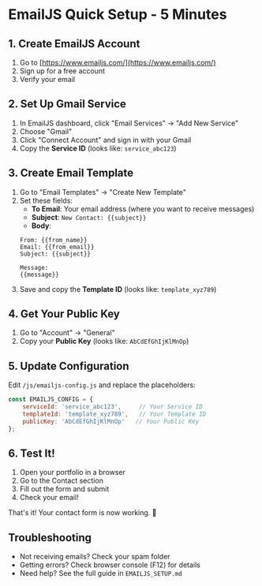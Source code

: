 # EmailJS Quick Setup - 5 Minutes

## 1. Create EmailJS Account
1. Go to [https://www.emailjs.com/](https://www.emailjs.com/)
2. Sign up for a free account
3. Verify your email

## 2. Set Up Gmail Service
1. In EmailJS dashboard, click "Email Services" → "Add New Service"
2. Choose "Gmail"
3. Click "Connect Account" and sign in with your Gmail
4. Copy the **Service ID** (looks like: `service_abc123`)

## 3. Create Email Template
1. Go to "Email Templates" → "Create New Template"
2. Set these fields:
   - **To Email**: Your email address (where you want to receive messages)
   - **Subject**: `New Contact: {{subject}}`
   - **Body**: 
   ```
   From: {{from_name}}
   Email: {{from_email}}
   Subject: {{subject}}
   
   Message:
   {{message}}
   ```
3. Save and copy the **Template ID** (looks like: `template_xyz789`)

## 4. Get Your Public Key
1. Go to "Account" → "General"
2. Copy your **Public Key** (looks like: `AbCdEfGhIjKlMnOp`)

## 5. Update Configuration
Edit `/js/emailjs-config.js` and replace the placeholders:

```javascript
const EMAILJS_CONFIG = {
    serviceId: 'service_abc123',     // Your Service ID
    templateId: 'template_xyz789',   // Your Template ID
    publicKey: 'AbCdEfGhIjKlMnOp'   // Your Public Key
};
```

## 6. Test It!
1. Open your portfolio in a browser
2. Go to the Contact section
3. Fill out the form and submit
4. Check your email!

That's it! Your contact form is now working. 🎉

## Troubleshooting
- Not receiving emails? Check your spam folder
- Getting errors? Check browser console (F12) for details
- Need help? See the full guide in `EMAILJS_SETUP.md`
